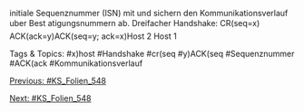 initiale Sequenznummer (ISN) mit und sichern den Kommunikationsverlauf uber
Best atigungsnummern ab.
Dreifacher Handshake:
CR(seq=x)
ACK(ack=y)ACK(seq=y; ack=x)Host 2 Host 1

   Tags & Topics:
   #x)host
   #Handshake
   #cr(seq
   #y)ACK(seq
   #Sequenznummer
   #ACK(ack
   #Kommunikationsverlauf

[Previous: #KS_Folien_548](KS_Folien_548.md)

[Next: #KS_Folien_548](KS_Folien_548.md)
